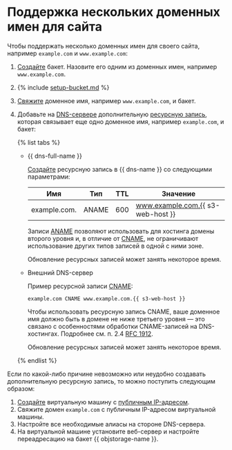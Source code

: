 # Поддержка нескольких доменных имен для сайта

Чтобы поддержать несколько доменных имен для своего сайта, например `example.com` и `www.example.com`:

1. [Создайте](../buckets/create.md) бакет. Назовите его одним из доменных имен, например `www.example.com`.

1. {% include [setup-bucket.md](../../../_includes/storage/setup-bucket.md) %}

1. [Свяжите](./own-domain.md) доменное имя, например `www.example.com`, и бакет.

1. Добавьте на [DNS-сервере](../../../glossary/dns.md#dns-server) дополнительную [ресурсную запись](../../../dns/concepts/resource-record.md), которая связывает еще одно доменное имя, например `example.com`, и бакет:

    {% list tabs %}

    - {{ dns-full-name }}

      [Создайте](../../../dns/operations/resource-record-create.md) ресурсную запись в {{ dns-name }} со следующими параметрами:

      | Имя          | Тип   | TTL | Значение                          |
      |--------------|-------|-----|-----------------------------------|
      | example.com. | ANAME | 600 | www.example.com.{{ s3-web-host }} |

      Записи [ANAME](../../../dns/concepts/resource-record.md#aname) позволяют использовать для хостинга домены второго уровня и, в отличие от [CNAME](../../../dns/concepts/resource-record.md#cname), не ограничивают использование других типов записей в одной с ними зоне. 

      Обновление ресурсных записей может занять некоторое время.

    - Внешний DNS-сервер

      Пример ресурсной записи [CNAME](../../../dns/concepts/resource-record.md#cname): 

      ```text
      example.com CNAME www.example.com.{{ s3-web-host }}
      ```

      Чтобы использовать ресурсную запись CNAME, ваше доменное имя должно быть в домене не ниже третьего уровня — это связано с особенностями обработки CNAME-записей на DNS-хостингах. Подробнее см. п. 2.4 [RFC 1912](https://www.ietf.org/rfc/rfc1912.txt).

      Обновление ресурсных записей может занять некоторое время.

    {% endlist %}

Если по какой-либо причине невозможно или неудобно создавать дополнительную ресурсную запись, то можно поступить следующим образом:

1. [Создайте](../../../compute/operations/vm-create/create-linux-vm.md) виртуальную машину с [публичным IP-адресом](../../../vpc/concepts/address.md#public-addresses).
1. Свяжите домен `example.com` c публичным IP-адресом виртуальной машины.
1. Настройте все необходимые алиасы на стороне DNS-сервера.
1. На виртуальной машине установите веб-сервер и настройте переадресацию на бакет {{ objstorage-name }}.

